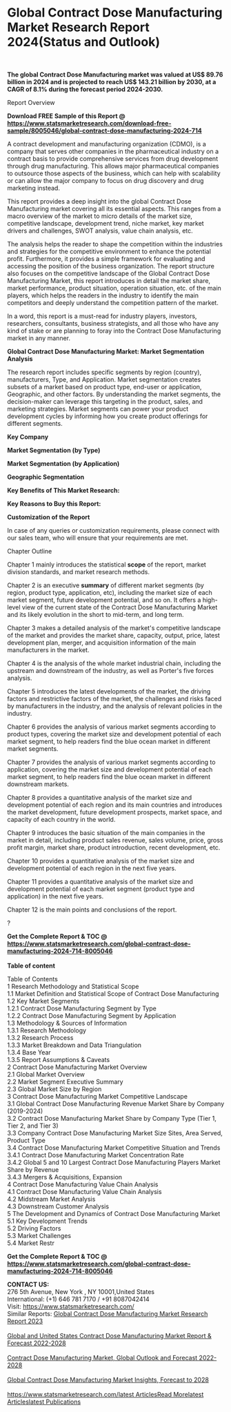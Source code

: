 <h1>Global Contract Dose Manufacturing Market Research Report 2024(Status and Outlook)</h1><br/><p><style type="text/css"><!--td {border: 1px solid #cccccc;}br {mso-data-placement:same-cell;}--></style></p><p><strong>The global Contract Dose Manufacturing market was valued at US$ 89.76 billion in 2024 and is projected to reach US$ 143.21 billion by 2030, at a <strong>CAGR</strong> of 8.1% during the forecast period 2024-2030.</strong></p><p>Report Overview</p><p><strong>Download FREE Sample of this Report @ <a href="https://www.statsmarketresearch.com/download-free-sample/8005046/global-contract-dose-manufacturing-2024-714">https://www.statsmarketresearch.com/download-free-sample/8005046/global-contract-dose-manufacturing-2024-714</a></strong></p><p>A contract development and manufacturing organization (CDMO), is a company that serves other companies in the pharmaceutical industry on a contract basis to provide comprehensive services from drug development through drug manufacturing. This allows major pharmaceutical companies to outsource those aspects of the business, which can help with scalability or can allow the major company to focus on drug discovery and drug marketing instead.</p><p>This report provides a deep insight into the global Contract Dose Manufacturing market covering all its essential aspects. This ranges from a macro overview of the market to micro details of the market size, competitive landscape, development trend, niche market, key market drivers and challenges, SWOT analysis, value chain analysis, etc.</p><p>The analysis helps the reader to shape the competition within the industries and strategies for the competitive environment to enhance the potential profit. Furthermore, it provides a simple framework for evaluating and accessing the position of the business organization. The report structure also focuses on the competitive landscape of the Global Contract Dose Manufacturing Market, this report introduces in detail the market share, market performance, product situation, operation situation, etc. of the main players, which helps the readers in the industry to identify the main competitors and deeply understand the competition pattern of the market.</p><p>In a word, this report is a must-read for industry players, investors, researchers, consultants, business strategists, and all those who have any kind of stake or are planning to foray into the Contract Dose Manufacturing market in any manner.</p><p><strong>Global Contract Dose Manufacturing Market: Market Segmentation Analysis</strong></p><p>The research report includes specific segments by region (country), manufacturers, Type, and Application. Market segmentation creates subsets of a market based on product type, end-user or application, Geographic, and other factors. By understanding the market segments, the decision-maker can leverage this targeting in the product, sales, and marketing strategies. Market segments can power your product development cycles by informing how you create product offerings for different segments.</p><p><strong>Key Company</strong></p><p><strong>Market Segmentation (by Type)</strong></p><p><strong>Market Segmentation (<strong>by Application</strong>)</strong></p><p><strong>Geographic Segmentation</strong></p><p><strong>Key Benefits of This Market Research:</strong></p><p><strong>Key <strong>Reasons to Buy</strong> this Report:</strong></p><p><strong>Customization of the Report</strong></p><p>In case of any queries or customization requirements, please connect with our sales team, who will ensure that your requirements are met.</p><p>Chapter Outline</p><p>Chapter 1 mainly introduces the statistical <strong>scope</strong> of the report, market division standards, and market research methods.</p><p>Chapter 2 is an executive <strong>summary</strong> of different market segments (by region, product type, application, etc), including the market size of each market segment, future development potential, and so on. It offers a high-level view of the current state of the Contract Dose Manufacturing Market and its likely evolution in the short to mid-term, and long term.</p><p>Chapter 3 makes a detailed analysis of the market's competitive landscape of the market and provides the market share, capacity, output, price, latest development plan, merger, and acquisition information of the main manufacturers in the market.</p><p>Chapter 4 is the analysis of the whole market industrial chain, including the upstream and downstream of the industry, as well as Porter's five forces analysis.</p><p>Chapter 5 introduces the latest developments of the market, the driving factors and restrictive factors of the market, the challenges and risks faced by manufacturers in the industry, and the analysis of relevant policies in the industry.</p><p>Chapter 6 provides the analysis of various market segments according to product types, covering the market size and development potential of each market segment, to help readers find the blue ocean market in different market segments.</p><p>Chapter 7 provides the analysis of various market segments according to application, covering the market size and development potential of each market segment, to help readers find the blue ocean market in different downstream markets.</p><p>Chapter 8 provides a quantitative analysis of the market size and development potential of each region and its main countries and introduces the market development, future development prospects, market space, and capacity of each country in the world.</p><p>Chapter 9 introduces the basic situation of the main companies in the market in detail, including product sales revenue, sales volume, price, gross profit margin, market share, product introduction, recent development, etc.</p><p>Chapter 10 provides a quantitative analysis of the market size and development potential of each region in the next five years.</p><p>Chapter 11 provides a quantitative analysis of the market size and development potential of each market segment (product type and application) in the next five years.</p><p>Chapter 12 is the main points and conclusions of the report.</p><p>? </p><div><b>Get the Complete Report & TOC @ <a href="https://www.statsmarketresearch.com/global-contract-dose-manufacturing-2024-714-8005046">https://www.statsmarketresearch.com/global-contract-dose-manufacturing-2024-714-8005046</a></b></div><br><b>Table of content</b><p>Table of Contents<br />1 Research Methodology and Statistical Scope<br />1.1 Market Definition and Statistical Scope of Contract Dose Manufacturing<br />1.2 Key Market Segments<br />1.2.1 Contract Dose Manufacturing Segment by Type<br />1.2.2 Contract Dose Manufacturing Segment by Application<br />1.3 Methodology & Sources of Information<br />1.3.1 Research Methodology<br />1.3.2 Research Process<br />1.3.3 Market Breakdown and Data Triangulation<br />1.3.4 Base Year<br />1.3.5 Report Assumptions & Caveats<br />2 Contract Dose Manufacturing Market Overview<br />2.1 Global Market Overview<br />2.2 Market Segment Executive Summary<br />2.3 Global Market Size by Region<br />3 Contract Dose Manufacturing Market Competitive Landscape<br />3.1 Global Contract Dose Manufacturing Revenue Market Share by Company (2019-2024)<br />3.2 Contract Dose Manufacturing Market Share by Company Type (Tier 1, Tier 2, and Tier 3)<br />3.3 Company Contract Dose Manufacturing Market Size Sites, Area Served, Product Type<br />3.4 Contract Dose Manufacturing Market Competitive Situation and Trends<br />3.4.1 Contract Dose Manufacturing Market Concentration Rate<br />3.4.2 Global 5 and 10 Largest Contract Dose Manufacturing Players Market Share by Revenue<br />3.4.3 Mergers & Acquisitions, Expansion<br />4 Contract Dose Manufacturing Value Chain Analysis<br />4.1 Contract Dose Manufacturing Value Chain Analysis<br />4.2 Midstream Market Analysis<br />4.3 Downstream Customer Analysis<br />5 The Development and Dynamics of Contract Dose Manufacturing Market<br />5.1 Key Development Trends<br />5.2 Driving Factors<br />5.3 Market Challenges<br />5.4 Market Restr<br><div><b>Get the Complete Report & TOC @ <a href="https://www.statsmarketresearch.com/global-contract-dose-manufacturing-2024-714-8005046">https://www.statsmarketresearch.com/global-contract-dose-manufacturing-2024-714-8005046</a></b></div></p> <b>CONTACT US:</b><br>276 5th Avenue, New York , NY 10001,United States<br>International: (+1) 646 781 7170 / +91 8087042414<br>Visit: <a href="https://www.statsmarketresearch.com/">https://www.statsmarketresearch.com/</a><br>Similar Reports: <a href="https://www.statsmarketresearch.com/global-contract-dose-manufacturing-2024-714-8005046">Global Contract Dose Manufacturing Market Research Report 2023</a><br/><br/><a href="https://www.statsmarketresearch.com/global-contract-dose-manufacturing-2024-714-8005046">Global and United States Contract Dose Manufacturing Market Report & Forecast 2022-2028</a><br/><br/><a href="https://www.statsmarketresearch.com/global-contract-dose-manufacturing-2024-714-8005046">Contract Dose Manufacturing Market, Global Outlook and Forecast 2022-2028</a><br/><br/><a href="https://www.statsmarketresearch.com/global-contract-dose-manufacturing-2024-714-8005046">Global Contract Dose Manufacturing Market Insights, Forecast to 2028</a><br/><br/><a href="https://gyeongbokgung.com">https://www.statsmarketresearch.com/</a><a href="https://hallyeomaritime.com">latest Articles</a><a href="https://jingwansa.com">Read More</a><a href=https://nguoiviet.jp/">latest Articles</a><a href="https://www.intelmarketresearch.com/">latest Publications</a>